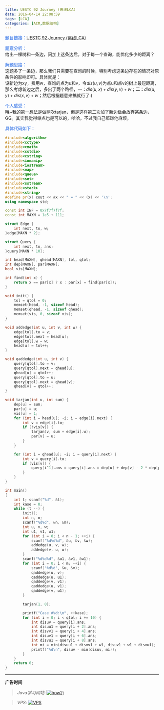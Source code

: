 ```yaml
---
title: UESTC 92 Journey (离线LCA)
date: 2016-04-14 22:08:59
tags: [LCA]
categories: [ACM,数据结构]
---
```


<font color="#6495ED">**题目链接：**</font>[UESTC 92 Journey (离线LCA)](http://acm.uestc.edu.cn/#/problem/show/92)

<font color="#6495ED">**题意分析：**</font>  
给出一棵树和一条边，问加上这条边后，对于每一个查询，能优化多少的距离？
<!--more-->

<font color="#6495ED">**解题思路：**</font>  
这题多了一条边，那么我们只需要在查询的时候，特别考虑这条边存在的情况对原条件的影响即可。具体就是：  
设新边为xy，费用w，查询的点为u和v，令$dis(u,v)$为点u和点v的树上最短距离，那么考虑新边之后，多出了两个路径，**一：**$dis(u,x) + dis(y,v) + w$；**二：**$dis(u,y) + dis(x,v) + w$；然后根据题意来搞就行了:)

<font color="#6495ED">**个人感受：**</font>  
哦~我的第一想法是做两次tarjan，但是这样第二次加了新边做会放弃某条边，GG。其实我觉得缩点也是可以的，哈哈，不过我自己都嫌他麻烦。

<font color="#6495ED">**具体代码如下：**</font>

``` c++
#include<algorithm>
#include<cctype>
#include<cmath>
#include<cstdio>
#include<cstring>
#include<iomanip>
#include<iostream>
#include<map>
#include<queue>
#include<set>
#include<sstream>
#include<stack>
#include<string>
#define pr(x) cout << #x << " = " << (x) << '\n';
using namespace std;

const int INF = 0x7f7f7f7f;
const int MAXN = 1e5 + 111;

struct Edge {
    int next, to, w;
}edge[MAXN * 2];

struct Query {
    int next, to, ans;
}query[MAXN * 10];

int head[MAXN], qhead[MAXN], tol, qtol;
int dep[MAXN], par[MAXN];
bool vis[MAXN];

int find(int x) {
    return x == par[x] ? x : par[x] = find(par[x]);
}

void init() {
    tol = qtol = 0;
    memset(head, -1, sizeof head);
    memset(qhead, -1, sizeof qhead);
    memset(vis, 0, sizeof vis);
}

void addedge(int u, int v, int w) {
    edge[tol].to = v;
    edge[tol].next = head[u];
    edge[tol].w = w;
    head[u] = tol++;
}

void qaddedge(int u, int v) {
    query[qtol].to = v;
    query[qtol].next = qhead[u];
    qhead[u] = qtol++;
    query[qtol].to = u;
    query[qtol].next = qhead[v];
    qhead[v] = qtol++;
}

void tarjan(int u, int sum) {
    dep[u] = sum;
    par[u] = u;
    vis[u] = 1;
    for (int i = head[u]; ~i; i = edge[i].next) {
        int v = edge[i].to;
        if (!vis[v]) {
            tarjan(v, sum + edge[i].w);
            par[v] = u;
        }
    }

    for (int i = qhead[u]; ~i; i = query[i].next) {
        int v = query[i].to;
        if (vis[v]) {
            query[i^1].ans = query[i].ans = dep[u] + dep[v] - 2 * dep[par[find(v)]];
        }
    }
}

int main()
{
    int t; scanf("%d", &t);
    int kase = 0;
    while (t --) {
        init();
        int n, m;
        scanf("%d%d", &n, &m);
        int u, v, w;
        int u1, v1, w1;
        for (int i = 0; i < n - 1; ++i) {
            scanf("%d%d%d", &u, &v, &w);
            addedge(u, v, w);
            addedge(v, u, w);
        }
        scanf("%d%d%d", &u1, &v1, &w1);
        for (int i = 0; i < m; ++i) {
            scanf("%d%d", &u, &v);
            qaddedge(u, v);
            qaddedge(u, u1);
            qaddedge(v, v1);
            qaddedge(u, v1);
            qaddedge(v, u1);
        }

        tarjan(1, 0);

        printf("Case #%d:\n", ++kase);
        for (int i = 0; i < qtol; i += 10) {
            int disuv = query[i].ans;
            int disuu1 = query[i + 2].ans;
            int disvv1 = query[i + 4].ans;
            int disuv1 = query[i + 6].ans;
            int disvu1 = query[i + 8].ans;
            int mi = min(disuu1 + disvv1 + w1, disuv1 + w1 + disvu1);
            printf("%d\n", disuv - min(disuv, mi));
        }
    }
    return 0;
}
```


---

**广告时间**




> *Java学习网站*: <a href="http://how2j.cn?p=23251" target="_blank">![how2j](https://github.com/GooZy/GooZy.github.io/blob/hexo/source/images/how2j.png?raw=true)</a>

> *VPS*: <a href="https://www.vultr.com/?ref=7255071" target="_blank">![VPS](https://www.vultr.com/media/banner_2.png)</a>

